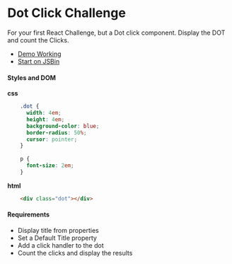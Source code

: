 Dot Click Challenge
===================
For your first React Challenge, but a Dot click component.  Display the DOT and count the Clicks.

* [Demo Working <Dot />](http://output.jsbin.com/vesayev/1/quiet)
* [Start on JSBin](http://jsbin.com/jugilu/1/edit?css,js,output)

#### Styles and DOM

__css__

```css
    .dot {
      width: 4em;
      height: 4em;
      background-color: blue;
      border-radius: 50%;
      cursor: pointer;
    }
    
    p {
      font-size: 2em;
    }
```

__html__

```html
    <div class="dot"></div>
```

#### Requirements

* Display title from properties
* Set a Default Title property
* Add a click handler to the dot
* Count the clicks and display the results
